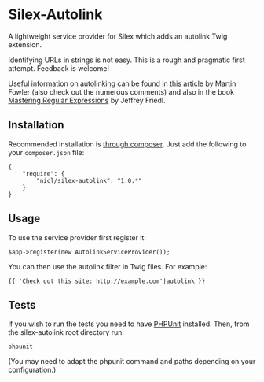 Silex-Autolink
==============

A lightweight service provider for Silex which adds an autolink Twig extension.

Identifying URLs in strings is not easy. This is a rough and pragmatic first
attempt. Feedback is welcome!

Useful information on autolinking can be found in [this article](http://www.codinghorror.com/blog/2008/10/the-problem-with-urls.html) by Martin Fowler (also check out the numerous comments) and also in the book [Mastering Regular Expressions](http://regex.info/) by Jeffrey Friedl.

Installation
------------

Recommended installation is [through composer](http://getcomposer.org). Just add
the following to your `composer.json` file:

    {
        "require": {
            "nicl/silex-autolink": "1.0.*"
        }
    }

Usage
-----

To use the service provider first register it:

    $app->register(new AutolinkServiceProvider());

You can then use the autolink filter in Twig files. For example:

    {{ 'Check out this site: http://example.com'|autolink }}

Tests
-----

If you wish to run the tests you need to have
[PHPUnit](https://github.com/sebastianbergmann/phpunit/) installed. Then, from
the silex-autolink root directory run:

    phpunit

(You may need to adapt the phpunit command and paths depending on your
configuration.)